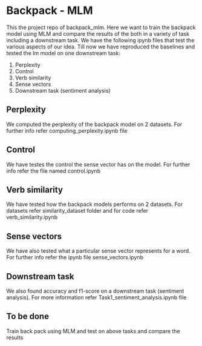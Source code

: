 # Backpack - MLM
This the project repo of backpack_mlm. Here we want to train the backpack model using MLM and compare the results of the both in a variety of task including a downstream task.
We have the following ipynb files that test the various aspects of our idea. Till now we have reproduced the baselines and tested the lm model on one downstream task:
1. Perplexity
2. Control
3. Verb similarity
4. Sense vectors
5. Downstream task (sentiment analysis)
## Perplexity 
We computed the perplexity of the backpack model on 2 datasets. For further info refer computing_perplexity.ipynb file
## Control
We have testes the control the sense vector has on the model. For further info refer the file named control.ipynb
## Verb similarity
We have tested how the backpack models performs on 2 datasets. For datasets refer similarity_dataset folder and for code refer verb_similarity.ipynb
## Sense vectors
We have also tested what a particular sense vector represents for a word. For further info refer the ipynb file sense_vectors.ipynb
## Downstream task
We also found accuracy and f1-score on a downstream task (sentiment analysis). For more information refer Task1_sentiment_analysis.ipynb file
## To be done
Train back pack using MLM and test on above tasks and compare the results
